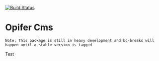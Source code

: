 [![Build Status](https://travis-ci.org/Opifer/Cms.svg?branch=master)](https://travis-ci.org/Opifer/Cms)

# Opifer Cms

    Note: This package is still in heavy development and bc-breaks will happen until a stable version is tagged

Test
